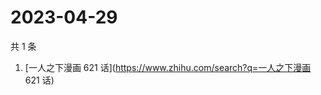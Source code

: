 # 2023-04-29

共 1 条

<!-- BEGIN -->
<!-- 最后更新时间 Sat Apr 29 2023 03:07:12 GMT+0800 (China Standard Time) -->

1. [一人之下漫画 621 话](https://www.zhihu.com/search?q=一人之下漫画 621 话)

<!-- END -->
